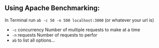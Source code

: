 
## Using Apache Benchmarking:

In Terminal run `ab -c 50 -n 500 localhost:3000` (or whatever your url is)

- `-c` concurrency  Number of multiple requests to make at a time
- `-n` requests     Number of requests to perfor
- `ab` to list all options...